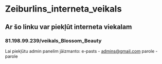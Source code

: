 # Zeiburlins_interneta_veikals
## Ar šo linku var piekļūt interneta viekalam
### 81.198.99.239/veikals_Blossom_Beauty
Lai piekļūtu admin panelim jāizmanto:
e-pasts - admins@gmail.com
parole - parole
